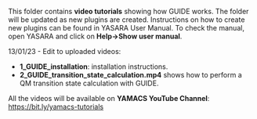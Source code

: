 This folder contains **video tutorials** showing how GUIDE works. The folder will be updated as new plugins are created. Instructions on how to create new plugins can be found in YASARA User Manual. To check the manual, open YASARA and click on **Help->Show user manual**.

13/01/23 - Edit to uploaded videos:

- **1_GUIDE_installation**: installation instructions.
- **2_GUIDE_transition_state_calculation.mp4** shows how to perform a QM transition state calculation with GUIDE.

All the videos will be available on **YAMACS YouTube Channel**: https://bit.ly/yamacs-tutorials

